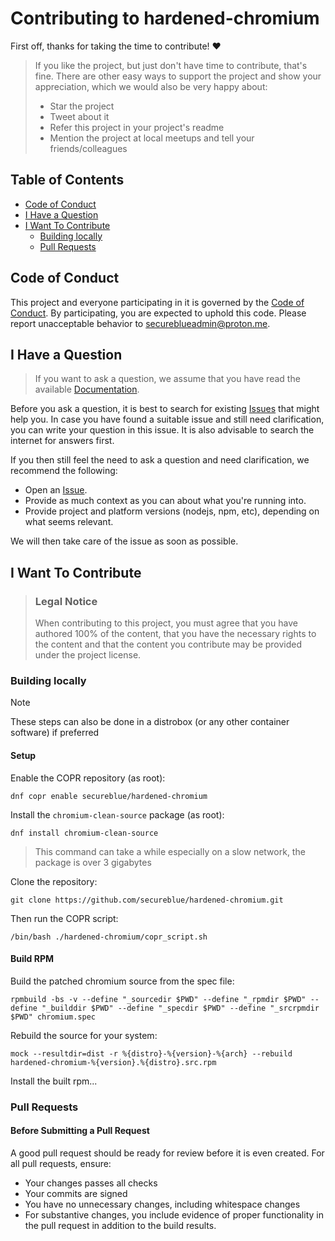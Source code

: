 <!-- omit in toc -->
# Contributing to hardened-chromium

First off, thanks for taking the time to contribute! ❤️

> If you like the project, but just don't have time to contribute, that's fine. There are other easy ways to support the project and show your appreciation, which we would also be very happy about:
> - Star the project
> - Tweet about it
> - Refer this project in your project's readme
> - Mention the project at local meetups and tell your friends/colleagues

<!-- omit in toc -->
## Table of Contents

- [Code of Conduct](#code-of-conduct)
- [I Have a Question](#i-have-a-question)
- [I Want To Contribute](#i-want-to-contribute)
  - [Building locally](#your-first-code-contribution)
  - [Pull Requests](#💫-pull-requests)


## Code of Conduct

This project and everyone participating in it is governed by the
[Code of Conduct](https://github.com/secureblue/hardened-chromium/blob/master/CODE_OF_CONDUCT.md).
By participating, you are expected to uphold this code. Please report unacceptable behavior
to <secureblueadmin@proton.me>.


## I Have a Question

> If you want to ask a question, we assume that you have read the available [Documentation]().

Before you ask a question, it is best to search for existing [Issues](https://github.com/secureblue/hardened-chromium/issues) that might help you. In case you have found a suitable issue and still need clarification, you can write your question in this issue. It is also advisable to search the internet for answers first.

If you then still feel the need to ask a question and need clarification, we recommend the following:

- Open an [Issue](https://github.com/secureblue/hardened-chromium/issues/new).
- Provide as much context as you can about what you're running into.
- Provide project and platform versions (nodejs, npm, etc), depending on what seems relevant.

We will then take care of the issue as soon as possible.

## I Want To Contribute

> ### Legal Notice <!-- omit in toc -->
> When contributing to this project, you must agree that you have authored 100% of the content, that you have the necessary rights to the content and that the content you contribute may be provided under the project license.

### Building locally

> [!NOTE]
> These steps can also be done in a distrobox (or any other container software) if preferred

#### Setup
Enable the COPR repository (as root):

`dnf copr enable secureblue/hardened-chromium`

Install the `chromium-clean-source` package (as root):

`dnf install chromium-clean-source`

> This command can take a while especially on a slow network, the package is over 3 gigabytes

Clone the repository:

`git clone https://github.com/secureblue/hardened-chromium.git`

Then run the COPR script:

`/bin/bash ./hardened-chromium/copr_script.sh`

#### Build RPM
Build the patched chromium source from the spec file:

`rpmbuild -bs -v --define "_sourcedir $PWD" --define "_rpmdir $PWD" --define "_builddir $PWD" --define "_specdir $PWD" --define "_srcrpmdir $PWD" chromium.spec`

Rebuild the source for your system:

`mock --resultdir=dist -r %{distro}-%{version}-%{arch} --rebuild hardened-chromium-%{version}.%{distro}.src.rpm`

Install the built rpm...
### Pull Requests

#### Before Submitting a Pull Request

A good pull request should be ready for review before it is even created. For all pull requests, ensure:

- Your changes passes all checks
- Your commits are signed
- You have no unnecessary changes, including whitespace changes
- For substantive changes, you include evidence of proper functionality in the pull request in addition to the build results.
